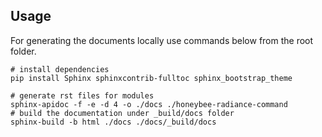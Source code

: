 
## Usage
For generating the documents locally use commands below from the root folder. 

```shell
# install dependencies
pip install Sphinx sphinxcontrib-fulltoc sphinx_bootstrap_theme

# generate rst files for modules
sphinx-apidoc -f -e -d 4 -o ./docs ./honeybee-radiance-command
# build the documentation under _build/docs folder
sphinx-build -b html ./docs ./docs/_build/docs
```
